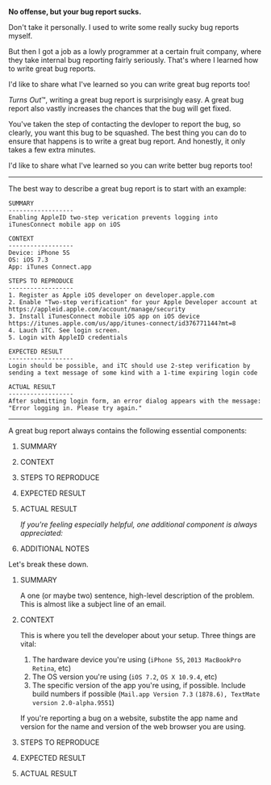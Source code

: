 **No offense, but your bug report sucks.**

Don't take it personally. I used to write some really sucky bug reports myself. 

But then I got a job as a lowly programmer at a certain fruit company, where they take internal bug reporting fairly seriously. That's where I learned how to write great bug reports.

 I'd like to share what I've learned so you can write great bug reports too!
 
 *Turns Out*™, writing a great bug report is surprisingly easy. A great bug report also vastly increases the chances that the bug will get fixed.

You've taken the step of contacting the devloper to report the bug, so clearly, you want this bug to be squashed. The best thing you can do to ensure that happens is to write a great bug report. And honestly, it only takes a few extra minutes.

 I'd like to share what I've learned so you can write better bug reports too!

---

The best way to describe a great bug report is to start with an example:

```
SUMMARY
------------------
Enabling AppleID two-step verication prevents logging into iTunesConnect mobile app on iOS

CONTEXT
------------------
Device: iPhone 5S
OS: iOS 7.3
App: iTunes Connect.app

STEPS TO REPRODUCE
------------------
1. Register as Apple iOS developer on developer.apple.com
2. Enable "Two-step verification" for your Apple Developer account at https://appleid.apple.com/account/manage/security
3. Install iTunesConnect mobile iOS app on iOS device  https://itunes.apple.com/us/app/itunes-connect/id376771144?mt=8
4. Lauch iTC. See login screen.
5. Login with AppleID credentials

EXPECTED RESULT
------------------
Login should be possible, and iTC should use 2-step verification by sending a text message of some kind with a 1-time expiring login code

ACTUAL RESULT
------------------
After submitting login form, an error dialog appears with the message: "Error logging in. Please try again."
```

---

A great bug report always contains the following essential components:

1. SUMMARY
1. CONTEXT
1. STEPS TO REPRODUCE
1. EXPECTED RESULT
1. ACTUAL RESULT

    *If you're feeling especially helpful, one additional component is always appreciated:*

1. ADDITIONAL NOTES

Let's break these down.

1. SUMMARY
    
    A one (or maybe two) sentence, high-level description of the problem. This is almost like a subject line of an email.
    

1. CONTEXT

    This is where you tell the developer about your setup. Three things are vital:
    
    1. The hardware device you're using (`iPhone 5S`, `2013 MacBookPro Retina`, etc)
    1. The OS version you're using (`iOS 7.2`, `OS X 10.9.4`, etc)
    1. The specific version of the app you're using, if possible. Include build numbers if possible (`Mail.app Version 7.3` `(1878.6), TextMate version 2.0-alpha.9551`)
    
    If you're reporting a bug on a website, substite the app name and version for the name and version of the web browser you are using.
    
1. STEPS TO REPRODUCE
1. EXPECTED RESULT
1. ACTUAL RESULT
